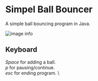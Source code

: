 # Simpel Ball Bouncer

A simple ball bouncing program in Java.

![image info](./readmeImage.png)

## Keyboard
*Space* for adding a ball. \
*p* for pausing/continue. \
*esc* for ending program. \